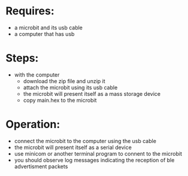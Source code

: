 # Requires:
* a microbit and its usb cable
* a computer that has usb

# Steps:
* with the computer
    * download the zip file and unzip it
    * attach the microbit using its usb cable
    * the microbit will present itself as a mass storage device
    * copy main.hex to the microbit

# Operation:
* connect the microbit to the computer using the usb cable
* the microbit will present itself as a serial device
* use minicom or another terminal program to connent to the microbit
* you should observe log messages indicating the reception of ble advertisment packets
